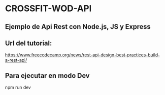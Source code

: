 # CROSSFIT-WOD-API

## Ejemplo de Api Rest con Node.js, JS y Express

## Url del tutorial:
https://www.freecodecamp.org/news/rest-api-design-best-practices-build-a-rest-api/

## Para ejecutar en modo Dev
npm run dev
